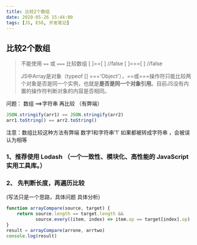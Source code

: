 ```yaml
---
title: 比较2个数组
date: 2020-05-26 15:44:00
tags: [JS, ES6, 开发笔记]
---
```


##  比较2个数组

> 不能使用 `==` 或 `===` 比较数组
> [ ]==[ ]     //false
> [ ]===[ ]   //false
>
> JS中Array是对象（typeof []  ==='Object'），==或===操作符只能比较两个对象是否是同一个实例，也就是**是否是同一个对象引用**。目前JS没有内置的操作符判断对象的内容是否相同。

问题：  数组 ==>字符串  再比较  （有弊端）

```js
JSON.stringify(arr1) == JSON.stringify(arr2)
arr1.toString() == arr2.toString()
```

注意：数组比较这种方法有弊端  数字1和字符串'1'  如果都被转成字符串 ，会被误认为相等





### 1、推荐使用 Lodash （一个一致性、模块化、高性能的 JavaScript 实用工具库。）



### 2、 先判断长度，再遍历比较

(写法只是一个思路，具体问题 具体分析)

```js
function arrayCompare(source, target) {
    return source.length == target.length &&
           source.every((item, index) => item.op == target[index].op)
}
result = arrayCompare(arrone, arrtwo)
console.log(result)
```

